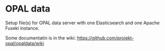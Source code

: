 # OPAL data

Setup file(s) for OPAL data server with one Elasticsearch and one Apache Fuseki instance.

Some documentatin is in the wiki: https://github.com/projekt-opal/opaldata/wiki
